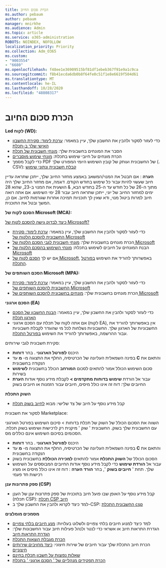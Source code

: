 ```yaml
---
title: הכרת סכום החיוב
ms.author: pebaum
author: pebaum
manager: mnirkhe
ms.audience: Admin
ms.topic: article
ms.service: o365-administration
ROBOTS: NOINDEX, NOFOLLOW
localization_priority: Priority
ms.collection: Adm_O365
ms.custom:
- "9003554"
- "6680"
ms.openlocfilehash: f48ee1e36909515bf81df1ebeb367f91e9a1c9ca
ms.sourcegitcommit: f8b41ecda6db0b8f64fe0c51f1e8e6619f504d61
ms.translationtype: MT
ms.contentlocale: he-IL
ms.lasthandoff: 10/28/2020
ms.locfileid: "48808317"
---
```

# <a name="understand-billing-amount"></a>הכרת סכום החיוב

**Led לקוח (WD):**

- כדי לעזור לסקור ולהבין את החשבון שלך, עיין במאמר: [ערכת לימוד: סקירת החשבון האישי שלך ב-תכלת](https://docs.microsoft.com/azure/cost-management-billing/understand/review-individual-bill?WT.mc_id=Portal-Microsoft_Azure_Support)
- הסבר את המונחים בחשבונית שלך: [מונחי חשבונית של תכלת](https://docs.microsoft.com/azure/cost-management-billing/understand/understand-invoice?WT.mc_id=Portal-Microsoft_Azure_Support)
- הכרת מונחים על חיובי שימוש בתכלת: [מונחי שימוש מוסברים](https://docs.microsoft.com/azure/cost-management-billing/understand/understand-usage?WT.mc_id=Portal-Microsoft_Azure_Support)
- כדי לקבל מסמך PDF של החשבונית ועותק של קובץ השימוש היומי המפורט שלך (. CSV): [קבלת חשבונית ונתוני שימוש](https://docs.microsoft.com/azure/billing/billing-download-azure-invoice-daily-usage-date?WT.mc_id=Portal-Microsoft_Azure_Support)

**הערה** : אם תבטל את המנוי/המשאב באמצע מחזור החיוב שלך, ייתכן שתראה עדיין חיוב שעשוי להיות עבור כל שימוש בחודש הקודם. דוגמה, אם מחזור החיוב שלך היה מתוך ה-26 של כל חודש עד ה-25 בחודש הבא, & הושעית את המנוי ב-23, שהוא 28 ימים למחזור החיוב של יוני, ייתכן שתראה חיוב עבור 28 ימי השימוש. אם אתה רואה חיוב למרות ביטול מנוי, ודא שאין לך תוכניות תמיכה אחרות שגורמות לחיוב. אם כן, המשך ובטל את התוכנית.

**הסכם לקוח של Microsoft (MCA):**

[כיצד לבדוק גישה להסכם לקוח של Microsoft?](https://docs.microsoft.com/azure/cost-management-billing/manage/download-azure-invoice-daily-usage-date?WT.mc_id=Portal-Microsoft_Azure_Support#check-access-to-a-microsoft-customer-agreement)

- כדי לעזור לסקור ולהבין את החשבון שלך, עיין במאמר: [ערכת לימוד: סקירת החשבונית להסכם הלקוח של Microsoft](https://docs.microsoft.com/azure/cost-management-billing/understand/review-customer-agreement-bill?WT.mc_id=Portal-Microsoft_Azure_Support)
- הכרת מונחים בחשבונית שלך: [מונחי חשבונית לגבי הסכם הלקוח של Microsoft](https://docs.microsoft.com/azure/cost-management-billing/understand/mca-understand-your-invoice?WT.mc_id=Portal-Microsoft_Azure_Support)
- הבנת המונחים על חיובים לשימוש בתכלת: [מונחי השימוש בהסכם הלקוח של Microsoft](https://docs.microsoft.com/azure/cost-management-billing/understand/mca-understand-your-usage?WT.mc_id=Portal-Microsoft_Azure_Support)
- אם יש לך [הסכם לקוח של Microsoft](https://docs.microsoft.com/azure/cost-management-billing/manage/download-azure-invoice-daily-usage-date?WT.mc_id=Portal-Microsoft_Azure_Support#check-access-to-a-microsoft-customer-agreement), באפשרותך להוריד את השימוש [בפורטל התכלת](https://portal.azure.com/).

**הסכם השותפים של Microsoft (MPA):**

- כדי לעזור לסקור ולהבין את החשבון שלך, עיין במאמר: [ערכת לימוד: סקירת החשבונית להסכם השותפים של Microsoft](https://docs.microsoft.com/azure/cost-management-billing/understand/review-partner-agreement-bill?WT.mc_id=Portal-Microsoft_Azure_Support)
- הכרת מונחים בחשבונית שלך: [מונחים בחשבונית להסכם השותפים של Microsoft](https://docs.microsoft.com/azure/cost-management-billing/understand/mpa-invoice-terms?WT.mc_id=Portal-Microsoft_Azure_Support)

**הסכם ארגוני (EA)**

- כדי לעזור לסקור ולהבין את החשבון שלך, עיין במאמר: [הבנת החשבון של הסכם הארגון תכלת](https://docs.microsoft.com/azure/cost-management-billing/understand/review-enterprise-agreement-bill?WT.mc_id=Portal-Microsoft_Azure_Support)
- אם אתה לקוח של תכלת עם הסכם ארגוני (לקוח EA), אין באפשרותך להוריד את החשבוניות של הארגון שלך. החשבוניות נשלחות לכל מי שהוגדר לקבלת חשבוניות עבור ההרשמה, באפשרותך להוריד את השימוש [בפורטל התכלת](https://portal.azure.com/).

סקירת חשבונית לגבי שירותים:

- היכנס **לפורטל הארגוני** . בחר **דוחות**
- בפינה השמאלית העליונה של הכרטיסיה, החלף את התצוגה מ- **מ** עד **C** והתאם את הנקודה בחשבונית
- סכום השימוש הכולל אמור להתאים לסכום **המורחב** הכולל בחשבונית **לשימוש** בשירות
- עבור אל הורדת **שימוש בדוחות מתקדמים >** לקבלת מידע נוסף אודות **הערת** החיובים שלך: דוח זה אינו כולל מיסים, חיובים עבור הזמנות או חיובים בשוק

**השוק התכלת**

- קבל מידע נוסף על חיוב של צד שלישי: מבוא [לחיוב בשוק תכלת](https://docs.microsoft.com/azure/billing/billing-understand-your-azure-marketplace-charges?WT.mc_id=Portal-Microsoft_Azure_Support)

לסקור את חשבונית Marketplace:

השווה את הסכום הכולל של השוק של תכלת בדוחות > סיכום השימוש בפורטל הארגוני עם החשבונית שלך בשוק. החשבונית ' שוק ' מיקנית רק לרכישות ושימוש בשוק תכלת. הסכומים בסיכום השימוש אינם כוללים מס.

- היכנס **לפורטל הארגוני** . בחר **דוחות**
- בפינה השמאלית העליונה של הכרטיסיה, החלף את התצוגה מ- **מ** עד **C** והתאם את הנקודה בחשבונית
- הסכום הכולל של **השוק התכלת** אמור להתאים **למכירה הכוללת** בחשבונית בשוק
- עבור אל **הורדת שימוש** כדי לקבל מידע נוסף אודות החיובים המבוססים על השימוש שלך. תחת ' **חיובים בשוק** ', בחר **הורד** **הערה** : דוח זה אינו כולל מיסים או מציג רכישות חד פעמי

**ספק פתרונות ענן (CSP)**

- קבל מידע נוסף על האופן שבו פועל חיוב בתוכנית של ספק פתרונות ענן של הענן (תכלת CSP): [תכלת CSP חיוב](https://docs.microsoft.com/azure/cloud-solution-provider/billing/azure-csp-billing-overview?WT.mc_id=Portal-Microsoft_Azure_Support)
- למד כיצד לקרוא ולהבין את החשבון שלך ב-CSP: [החשבונית התכלת csp](https://docs.microsoft.com/azure/cloud-solution-provider/billing/azure-csp-invoice?WT.mc_id=Portal-Microsoft_Azure_Support)

**מסמכים מומלצים**

- למד כיצד למנוע חיובים בלתי צפויים ולשלוט בעלויות: [מנע חיובים בלתי צפויים](https://docs.microsoft.com/azure/cost-management-billing/manage/getting-started?WT.mc_id=Portal-Microsoft_Azure_Support)
- הגדרת התראות חיוב או אשראי כדי לנטר ולנהל פעילות חיוב עבור החשבונות שלך: [הגדרת התראות חיוב](https://docs.microsoft.com/azure/cost-management-billing/costs/cost-mgt-alerts-monitor-usage-spending?WT.mc_id=Portal-Microsoft_Azure_Support)
- [הכרת מגבלת הוצאות התכלת](https://docs.microsoft.com/azure/cost-management-billing/manage/spending-limit?WT.mc_id=Portal-Microsoft_Azure_Support)
- הכרת חיוב התכלת שלך עבור חיובים של שירות חיצוני: [כיצד מחויבים שירותים חיצוניים](https://docs.microsoft.com/azure/cost-management-billing/understand/understand-azure-marketplace-charges?WT.mc_id=Portal-Microsoft_Azure_Support)
- [שאלות נפוצות על חשבון תכלת בחינם](https://azure.microsoft.com/free/free-account-faq/)
- [הכרת תפקידים מנהליים של ' הסכם ארגוני ' בתכלת](https://docs.microsoft.com/azure/cost-management-billing/manage/understand-ea-roles?WT.mc_id=Portal-Microsoft_Azure_Support)